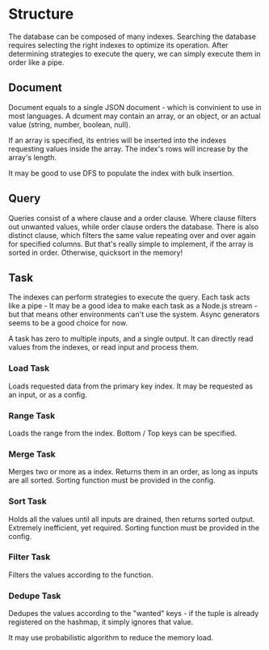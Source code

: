 # Structure
The database can be composed of many indexes. Searching the database requires
selecting the right indexes to optimize its operation. After determining
strategies to execute the query, we can simply execute them in order like a
pipe.

## Document
Document equals to a single JSON document - which is convinient to use in most
languages. A dcument may contain an array, or an object, or an actual value
(string, number, boolean, null).

If an array is specified, its entries will be inserted into the indexes
requesting values inside the array. The index's rows will increase by the
array's length.

It may be good to use DFS to populate the index with bulk insertion.

## Query
Queries consist of a where clause and a order clause. Where clause filters out
unwanted values, while order clause orders the database.
There is also distinct clause, which filters the same value repeating over and
over again for specified columns. But that's really simple to implement, if the
array is sorted in order. Otherwise, quicksort in the memory!

## Task
The indexes can perform strategies to execute the query. Each task
acts like a pipe - It may be a good idea to make each task as a Node.js
stream - but that means other environments can't use the system.
Async generators seems to be a good choice for now.

A task has zero to multiple inputs, and a single output. It can directly
read values from the indexes, or read input and process them.

### Load Task
Loads requested data from the primary key index. It may be requested as an
input, or as a config.

### Range Task
Loads the range from the index. Bottom / Top keys can be specified.

### Merge Task
Merges two or more as a index. Returns them in an order, as long as inputs are
all sorted. Sorting function must be provided in the config.

### Sort Task
Holds all the values until all inputs are drained, then returns sorted output.
Extremely inefficient, yet required. Sorting function must be provided in the
config.

### Filter Task
Filters the values according to the function.

### Dedupe Task
Dedupes the values according to the "wanted" keys - if the tuple is already
registered on the hashmap, it simply ignores that value.

It may use probabilistic algorithm to reduce the memory load.
